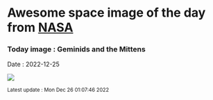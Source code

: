 
# Awesome space image of the day from [NASA](https://api.nasa.gov/)

### Today image : Geminids and the Mittens
Date : 2022-12-25

![](https://apod.nasa.gov/apod/image/2212/J7A6402-Edit-copy-sharpened1024.jpg)

<small>Latest update : Mon Dec 26 01:07:46 2022</small>
        